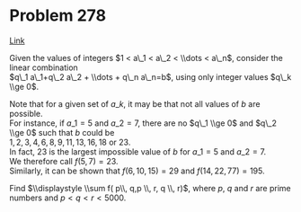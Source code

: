 # Problem 278

[Link](https://projecteuler.net/problem=278)

Given the values of integers $1 < a\_1 < a\_2 < \\dots < a\_n$, consider the linear combination  
$q\_1 a\_1+q\_2 a\_2 + \\dots + q\_n a\_n=b$, using only integer values $q\_k \\ge 0$. 

Note that for a given set of $a\_k$, it may be that not all values of $b$ are possible.  
For instance, if $a\_1=5$ and $a\_2=7$, there are no $q\_1 \\ge 0$ and $q\_2 \\ge 0$ such that $b$ could be  
$1, 2, 3, 4, 6, 8, 9, 11, 13, 16, 18$ or $23$.  
In fact, $23$ is the largest impossible value of $b$ for $a\_1=5$ and $a\_2=7$.  
We therefore call $f(5, 7) = 23$.  
Similarly, it can be shown that $f(6, 10, 15)=29$ and $f(14, 22, 77) = 195$. 

Find $\\displaystyle \\sum f( p\\, q,p \\, r, q \\, r)$, where $p$, $q$ and $r$ are prime numbers and $p < q < r < 5000$.